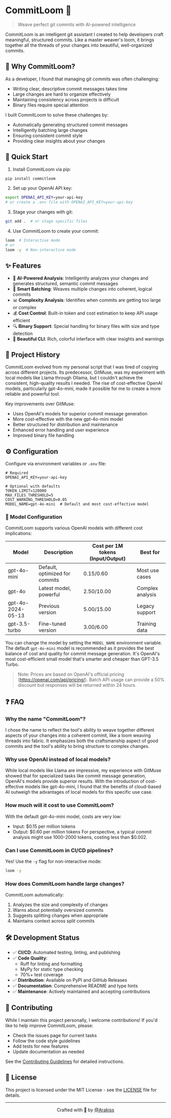 # CommitLoom 🧵

> Weave perfect git commits with AI-powered intelligence

CommitLoom is an intelligent git assistant I created to help developers craft meaningful, structured commits. Like a master weaver's loom, it brings together all the threads of your changes into beautiful, well-organized commits.

## 🎯 Why CommitLoom?

As a developer, I found that managing git commits was often challenging:
- Writing clear, descriptive commit messages takes time
- Large changes are hard to organize effectively
- Maintaining consistency across projects is difficult
- Binary files require special attention

I built CommitLoom to solve these challenges by:
- Automatically generating structured commit messages
- Intelligently batching large changes
- Ensuring consistent commit style
- Providing clear insights about your changes

## 🚀 Quick Start

1. Install CommitLoom via pip:

```bash
pip install commitloom
```

2. Set up your OpenAI API key:

```bash
export OPENAI_API_KEY=your-api-key
# or create a .env file with OPENAI_API_KEY=your-api-key
```

3. Stage your changes with git:

```bash
git add .  # or stage specific files
```

4. Use CommitLoom to create your commit:

```bash
loom  # Interactive mode
# or
loom -y  # Non-interactive mode
```

## ✨ Features

- 🤖 **AI-Powered Analysis**: Intelligently analyzes your changes and generates structured, semantic commit messages
- 🧵 **Smart Batching**: Weaves multiple changes into coherent, logical commits
- 📊 **Complexity Analysis**: Identifies when commits are getting too large or complex
- 💰 **Cost Control**: Built-in token and cost estimation to keep API usage efficient
- 🔍 **Binary Support**: Special handling for binary files with size and type detection
- 🎨 **Beautiful CLI**: Rich, colorful interface with clear insights and warnings

## 📖 Project History

CommitLoom evolved from my personal script that I was tired of copying across different projects. Its predecessor, GitMuse, was my experiment with local models like Llama through Ollama, but I couldn't achieve the consistent, high-quality results I needed. The rise of cost-effective OpenAI models, particularly gpt-4o-mini, made it possible for me to create a more reliable and powerful tool.

Key improvements over GitMuse:
- Uses OpenAI's models for superior commit message generation
- More cost-effective with the new gpt-4o-mini model
- Better structured for distribution and maintenance
- Enhanced error handling and user experience
- Improved binary file handling

## ⚙️ Configuration

Configure via environment variables or `.env` file:

```env
# Required
OPENAI_API_KEY=your-api-key

# Optional with defaults
TOKEN_LIMIT=120000
MAX_FILES_THRESHOLD=5
COST_WARNING_THRESHOLD=0.05
MODEL_NAME=gpt-4o-mini  # Default and most cost-effective model
```

### 🤖 Model Configuration

CommitLoom supports various OpenAI models with different cost implications:

| Model | Description | Cost per 1M tokens (Input/Output) | Best for |
|-------|-------------|----------------------------------|----------|
| gpt-4o-mini | Default, optimized for commits | $0.15/$0.60 | Most use cases |
| gpt-4o | Latest model, powerful | $2.50/$10.00 | Complex analysis |
| gpt-4o-2024-05-13 | Previous version | $5.00/$15.00 | Legacy support |
| gpt-3.5-turbo | Fine-tuned version | $3.00/$6.00 | Training data |

You can change the model by setting the `MODEL_NAME` environment variable. The default `gpt-4o-mini` model is recommended as it provides the best balance of cost and quality for commit message generation. It's OpenAI's most cost-efficient small model that's smarter and cheaper than GPT-3.5 Turbo.

> Note: Prices are based on OpenAI's official pricing (https://openai.com/api/pricing/). Batch API usage can provide a 50% discount but responses will be returned within 24 hours.

## ❓ FAQ

### Why the name "CommitLoom"?

I chose the name to reflect the tool's ability to weave together different aspects of your changes into a coherent commit, like a loom weaving threads into fabric. It emphasizes both the craftsmanship aspect of good commits and the tool's ability to bring structure to complex changes.

### Why use OpenAI instead of local models?

While local models like Llama are impressive, my experience with GitMuse showed that for specialized tasks like commit message generation, OpenAI's models provide superior results. With the introduction of cost-effective models like gpt-4o-mini, I found that the benefits of cloud-based AI outweigh the advantages of local models for this specific use case.

### How much will it cost to use CommitLoom?

With the default gpt-4o-mini model, costs are very low:
- Input: $0.15 per million tokens
- Output: $0.60 per million tokens
For perspective, a typical commit analysis might use 1000-2000 tokens, costing less than $0.002.

### Can I use CommitLoom in CI/CD pipelines?

Yes! Use the `-y` flag for non-interactive mode:
```bash
loom -y
```

### How does CommitLoom handle large changes?

CommitLoom automatically:
1. Analyzes the size and complexity of changes
2. Warns about potentially oversized commits
3. Suggests splitting changes when appropriate
4. Maintains context across split commits

## 🛠️ Development Status

- ✅ **CI/CD**: Automated testing, linting, and publishing
- ✅ **Code Quality**: 
  - Ruff for linting and formatting
  - MyPy for static type checking
  - 70%+ test coverage
- ✅ **Distribution**: Available on PyPI and GitHub Releases
- ✅ **Documentation**: Comprehensive README and type hints
- ✅ **Maintenance**: Actively maintained and accepting contributions

## 🤝 Contributing

While I maintain this project personally, I welcome contributions! If you'd like to help improve CommitLoom, please:
- Check the issues page for current tasks
- Follow the code style guidelines
- Add tests for new features
- Update documentation as needed

See the [Contributing Guidelines](CONTRIBUTING.md) for detailed instructions.

## 📜 License

This project is licensed under the MIT License - see the [LICENSE](LICENSE) file for details.

---

<p align="center">Crafted with 🧵 by <a href="https://github.com/Arakiss">@Arakiss</a></p>
